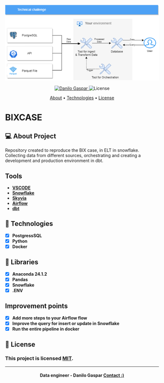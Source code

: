 <p align="center">
   <img src="https://github.com/dangspr/BIXCASE/blob/master/bixcase/Hiring%20Challenge.drawio.png?raw=true" alt="DB" />
</p>

<!-- Badges -->
<p align="center">
   <a href="https://www.linkedin.com/in/danilo-gaspar98/">
      <img alt="Danilo Gaspar" src="https://img.shields.io/badge/LinkedIn%20--%20-Danilo%20Gaspar-blue" />
   </a>
  <img alt="License" src="https://img.shields.io/badge/license-MIT-blue">
</p>

<!-- Indice-->
<p align="center">
 <a href="#-sobre-o-projeto">About</a> •
 <a href="#-Tecnologias">Technologies</a> • 
 <a href="#-licença">License</a>
</p>

# BIXCASE

<!--Sobre o projeto-->
## 💻 About Project

Repository created to reproduce the BIX case, in ELT in snowflake.
Collecting data from different sources, orchestrating and creating a development and production environment in dbt.



<!--layout-->
## Tools
- [**VSCODE**]()
- [**Snowflake**]()
- [**Skyvia**]()
- [**Airflow**]()
- [**dbt**]()

## 🚀  Technologies 
- [x]  **PostgressSQL**
- [x]  **Python**
- [x]  **Docker**

## 🚀  Libraries 
- [x]  **Anaconda 24.1.2**
- [x]  **Pandas**
- [x]  **Snowflake**
- [x]  **.ENV**

## Improvement points
- [x] **Add more steps to your Airflow flow**
- [x] **Improve the query for insert or update in Snowflake**
- [x] **Run the entire pipeline in docker**

<!--License session-->
## 📝 License
### This project is licensed [MIT](./LICENSE).
---

<h4 align=center> Data engineer - Danilo Gaspar <a href="https://idolink.bio/redessociaisdg"> <strong>Contact</strong> :)</a></a></h4>



